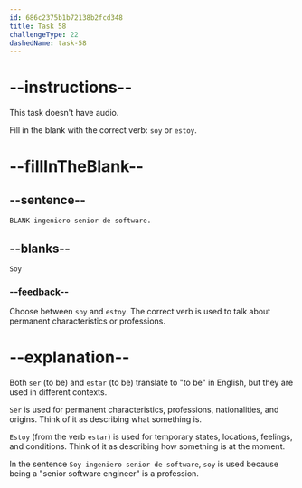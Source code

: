 ```yaml
---
id: 686c2375b1b72138b2fcd348
title: Task 58
challengeType: 22
dashedName: task-58
---
```


<!-- NO AUDIO -->

# --instructions--

This task doesn't have audio. 

Fill in the blank with the correct verb: `soy` or `estoy`.

# --fillInTheBlank--

## --sentence--

`BLANK ingeniero senior de software.`

## --blanks--

`Soy`

### --feedback--

Choose between `soy` and `estoy`. The correct verb is used to talk about permanent characteristics or professions.

# --explanation--

Both `ser` (to be) and `estar` (to be) translate to "to be" in English, but they are used in different contexts.

`Ser` is used for permanent characteristics, professions, nationalities, and origins. Think of it as describing what something is.

`Estoy` (from the verb `estar`) is used for temporary states, locations, feelings, and conditions. Think of it as describing how something is at the moment.

In the sentence `Soy ingeniero senior de software`, `soy` is used because being a "senior software engineer" is a profession.
